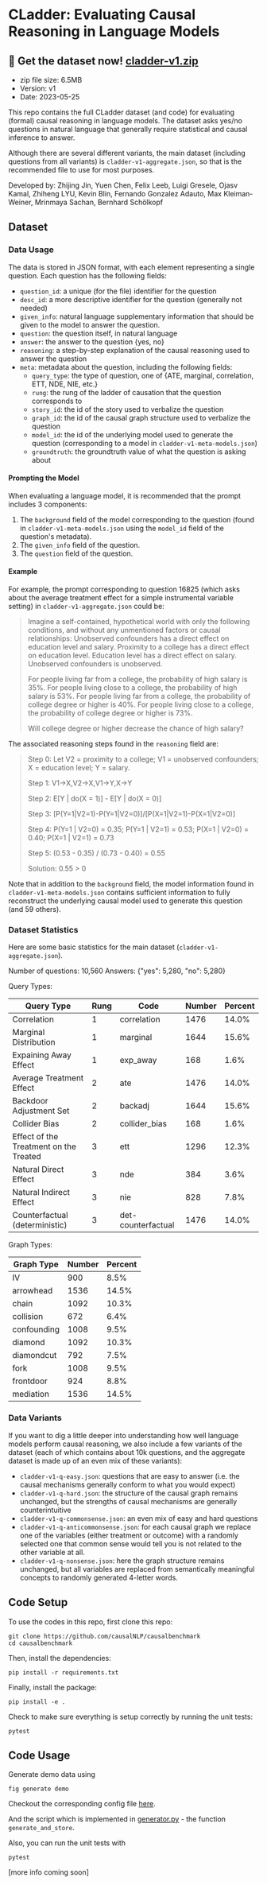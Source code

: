 
# CLadder: Evaluating Causal Reasoning in Language Models


## 🚀 Get the dataset now! [cladder-v1.zip](https://github.com/causalNLP/cladder/raw/main/data/cladder-v1.zip)

- zip file size: 6.5MB
- Version: v1
- Date: 2023-05-25


This repo contains the full CLadder dataset (and code) for evaluating (formal) causal reasoning in language models. The dataset asks yes/no questions in natural language that generally require statistical and causal inference to answer.



Although there are several different variants, the main dataset (including questions from all variants) is `cladder-v1-aggregate.json`, so that is the recommended file to use for most purposes.


Developed by: Zhijing Jin, Yuen Chen, Felix Leeb, Luigi Gresele, Ojasv Kamal, Zhiheng LYU, Kevin Blin, Fernando Gonzalez Adauto, Max Kleiman-Weiner, Mrinmaya Sachan, Bernhard Schölkopf



## Dataset

### Data Usage

The data is stored in JSON format, with each element representing a single question. Each question has the following fields:

- `question_id`: a unique (for the file) identifier for the question
- `desc_id`: a more descriptive identifier for the question (generally not needed)
- `given_info`: natural language supplementary information that should be given to the model to answer the question.
- `question`: the question itself, in natural language
- `answer`: the answer to the question {yes, no}
- `reasoning`: a step-by-step explanation of the causal reasoning used to answer the question
- `meta`: metadata about the question, including the following fields:
  - `query_type`: the type of question, one of {ATE, marginal, correlation, ETT, NDE, NIE, etc.}
  - `rung`: the rung of the ladder of causation that the question corresponds to
  - `story_id`: the id of the story used to verbalize the question
  - `graph_id`: the id of the causal graph structure used to verbalize the question
  - `model_id`: the id of the underlying model used to generate the question (corresponding to a model in `cladder-v1-meta-models.json`)
  - `groundtruth`: the groundtruth value of what the question is asking about

#### Prompting the Model

When evaluating a language model, it is recommended that the prompt includes 3 components:

1. The `background` field of the model corresponding to the question (found in `cladder-v1-meta-models.json` using the `model_id` field of the question's metadata).
2. The `given_info` field of the question.
3. The `question` field of the question.


#### Example

For example, the prompt corresponding to question 16825 (which asks about the average treatment effect for a simple instrumental variable setting) in `cladder-v1-aggregate.json` could be:


> Imagine a self-contained, hypothetical world with only the following conditions, and without any unmentioned factors or causal relationships: Unobserved confounders has a direct effect on education level and salary. Proximity to a college has a direct effect on education level. Education level has a direct effect on salary. Unobserved confounders is unobserved.
>
> For people living far from a college, the probability of high salary is 35%. For people living close to a college, the probability of high salary is 53%. For people living far from a college, the probability of college degree or higher is 40%. For people living close to a college, the probability of college degree or higher is 73%.
>
> Will college degree or higher decrease the chance of high salary?

The associated reasoning steps found in the `reasoning` field are:
    
> Step 0: Let V2 = proximity to a college; V1 = unobserved confounders; X = education level; Y = salary. 
> 
> Step 1: V1->X,V2->X,V1->Y,X->Y 
> 
> Step 2: E[Y | do(X = 1)] - E[Y | do(X = 0)]
> 
> Step 3: [P(Y=1|V2=1)-P(Y=1|V2=0)]/[P(X=1|V2=1)-P(X=1|V2=0)]
> 
> Step 4: P(Y=1 | V2=0) = 0.35; P(Y=1 | V2=1) = 0.53; P(X=1 | V2=0) = 0.40; P(X=1 | V2=1) = 0.73
> 
> Step 5: (0.53 - 0.35) / (0.73 - 0.40) = 0.55
> 
> Solution: 0.55 > 0


Note that in addition to the `background` field, the model information found in `cladder-v1-meta-models.json` contains sufficient information to fully reconstruct the underlying causal model used to generate this question (and 59 others).

### Dataset Statistics

Here are some basic statistics for the main dataset (`cladder-v1-aggregate.json`).

Number of questions: 10,560
Answers: {"yes": 5,280, "no": 5,280}

Query Types:

| Query Type                             | Rung | Code               | Number  | Percent |
|----------------------------------------|------|--------------------|---------|---------|
| Correlation                            | 1    | correlation        | 1476    | 14.0%   |
| Marginal Distribution                  | 1    | marginal           | 1644    | 15.6%   |
| Expaining Away Effect                  | 1    | exp_away           | 168     | 1.6%    |
| Average Treatment Effect               | 2    | ate                | 1476    | 14.0%   |
| Backdoor Adjustment Set                | 2    | backadj            | 1644    | 15.6%   |
| Collider Bias                          | 2    | collider_bias      | 168     | 1.6%    |
| Effect of the Treatment on the Treated | 3    | ett                | 1296    | 12.3%   |
| Natural Direct Effect                  | 3    | nde                | 384     | 3.6%    |
| Natural Indirect Effect                | 3    | nie                | 828     | 7.8%    |
| Counterfactual (deterministic)         | 3    | det-counterfactual | 1476    | 14.0%   |


Graph Types:

| Graph Type   | Number  | Percent |
|--------------|---------|---------|
| IV           | 900     | 8.5%    |
| arrowhead    | 1536    | 14.5%   |
| chain        | 1092    | 10.3%   |
| collision    | 672     | 6.4%    |
| confounding  | 1008    | 9.5%    |
| diamond      | 1092    | 10.3%   |
| diamondcut   | 792     | 7.5%    |
| fork         | 1008    | 9.5%    |
| frontdoor    | 924     | 8.8%    |
| mediation    | 1536    | 14.5%   |



### Data Variants

If you want to dig a little deeper into understanding how well language models perform causal reasoning, we also include a few variants of the dataset (each of which contains about 10k questions, and the aggregate dataset is made up of an even mix of these variants):

- `cladder-v1-q-easy.json`: questions that are easy to answer (i.e. the causal mechanisms generally conform to what you would expect)
- `cladder-v1-q-hard.json`: the structure of the causal graph remains unchanged, but the strengths of causal mechanisms are generally counterintuitive
- `cladder-v1-q-commonsense.json`: an even mix of easy and hard questions
- `cladder-v1-q-anticommonsense.json`: for each causal graph we replace one of the variables (either treatment or outcome) with a randomly selected one that common sense would tell you is not related to the other variable at all.
- `cladder-v1-q-nonsense.json`: here the graph structure remains unchanged, but all variables are replaced from semantically meaningful concepts to randomly generated 4-letter words.


## Code Setup


To use the codes in this repo, first clone this repo:
    
    git clone https://github.com/causalNLP/causalbenchmark
    cd causalbenchmark

Then, install the dependencies:
    
    pip install -r requirements.txt

Finally, install the package:

    pip install -e .

Check to make sure everything is setup correctly by running the unit tests:

    pytest


## Code Usage

Generate demo data using

    fig generate demo

Checkout the corresponding config file [here](configs/demo.yaml).

And the script which is implemented in [generator.py](causalbenchmark/generator.py) - the function `generate_and_store`.

Also, you can run the unit tests with

    pytest

[more info coming soon]
